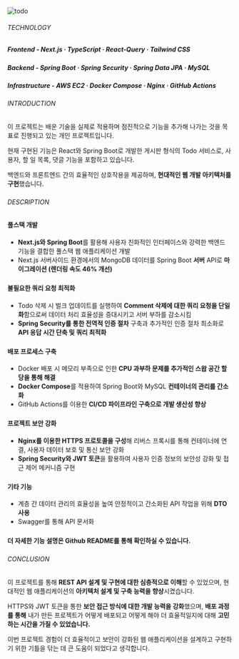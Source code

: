 ![todo](https://github.com/jhchoi1182/next-todo/assets/116577489/c959ef3f-656d-4d22-b713-34fcf3006a44)

###### TECHNOLOGY

##### **Frontend** - Next.js · TypeScript · React-Query · Tailwind CSS

##### **Backend** - Spring Boot · Spring Security · Spring Data JPA · MySQL

##### **Infrastructure** - AWS EC2 · Docker Compose · Nginx · GitHub Actions

###

###### INTRODUCTION

이 프로젝트는 배운 기술을 실제로 적용하며 점진적으로 기능을 추가해 나가는 것을 목표로 진행되고 있는 개인 프로젝트입니다.

현재 구현된 기능은 React와 Spring Boot로 개발한 게시판 형식의 Todo 서비스로, 사용자, 할 일 목록, 댓글 기능을 포함하고 있습니다.

백엔드와 프론트엔드 간의 효율적인 상호작용을 제공하며, **현대적인 웹 개발 아키텍처를 구현**했습니다.

###

###### DESCRIPTION

#### 풀스택 개발

- **Next.js와 Spring Boot**를 활용해 사용자 친화적인 인터페이스와 강력한 백엔드 기능을 결합한 풀스택 웹 애플리케이션 개발
- Next.js 서버사이드 환경에서의 MongoDB 데이터를 Spring Boot **서버** API로 **마이그레이션 (렌더링 속도 46% 개선)**

###

#### 불필요한 쿼리 요청 최적화

- Todo 삭제 시 벌크 업데이트를 실행하여 **Comment 삭제에 대한 쿼리 요청을 단일화**함으로써 데이터 처리 효율성을 증대시키고 서버 부하를 감소시킴
- **Spring Security를 통한 전역적 인증 절차** 구축과 추가적인 인증 절차 최소화로 **API 응답 시간 단축 및 쿼리 최적화**

###

#### 배포 프로세스 구축

- Docker 배포 시 메모리 부족으로 인한 **CPU 과부하 문제를 추가적인 스왑 공간 할당을 통해 해결**
- **Docker Compose**를 적용하여 Spring Boot와 MySQL **컨테이너의 관리를 간소화**
- GitHub Actions를 이용한 **CI/CD 파이프라인 구축으로 개발 생산성 향상**

###

#### 프로젝트 보안 강화

- **Nginx를 이용한 HTTPS 프로토콜을 구성**해 리버스 프록시를 통해 컨테이너에 연결, 사용자 데이터 보호 및 통신 보안 강화
- **Spring Security와 JWT 토큰**을 활용하여 사용자 인증 정보의 보안성 강화 및 접근 제어 메커니즘 구현

###

#### 기타 기능

- 계층 간 데이터 관리의 효율성을 높여 안정적이고 간소화된 API 작업을 위해 **DTO 사용**
- Swagger를 통해 API 문서화

###

**더 자세한 기능 설명은 Github README를 통해 확인하실 수 있습니다.**

###

###### CONCLUSION

이 프로젝트를 통해 **REST API 설계 및 구현에 대한 심층적으로 이해**할 수 있었으며, 현대적인 웹 애플리케이션의 **아키텍처 설계 및 구축 능력을 향상**시켰습니다.

HTTPS와 JWT 토큰을 통한 **보안 접근 방식에 대한 개발 능력을 강화**했으며, **배포 과정를 통해** 내가 만든 프로젝트가 어떻게 배포되고 어떻게 해야 더 효율적일지에 대해 **고민하는 시간을 가질 수 있었습니다.**

이번 프로젝트 경험이 더 효율적이고 보안이 강화된 웹 애플리케이션을 설계하고 구현하기 위한 기틀을 닦는 데 큰 도움이 되었다고 생각합니다.
